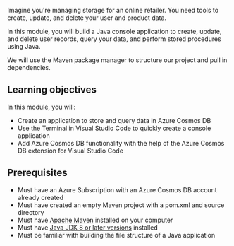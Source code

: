 Imagine you're managing storage for an online retailer. You need tools to create, update, and delete your user and product data.

In this module, you will build a Java console application to create, update, and delete user records, query your data, and perform stored procedures using Java.

We will use the Maven package manager to structure our project and pull in dependencies.

## Learning objectives

In this module, you will:  

- Create an application to store and query data in Azure Cosmos DB
- Use the Terminal in Visual Studio Code to quickly create a console application
- Add Azure Cosmos DB functionality with the help of the Azure Cosmos DB extension for Visual Studio Code

## Prerequisites

- Must have an Azure Subscription with an Azure Cosmos DB account already created
- Must have created an empty Maven project with a pom.xml and source directory
- Must have [Apache Maven](https://maven.apache.org/) installed on your computer
- Must have [Java JDK 8 or later versions](https://www.microsoft.com/net/download) installed
- Must be familiar with building the file structure of a Java application